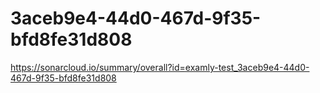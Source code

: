 # 3aceb9e4-44d0-467d-9f35-bfd8fe31d808
https://sonarcloud.io/summary/overall?id=examly-test_3aceb9e4-44d0-467d-9f35-bfd8fe31d808
